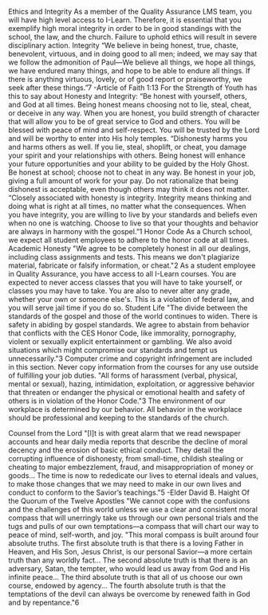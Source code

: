 Ethics and Integrity
As a member of the Quality Assurance LMS team, you will have high level access to I-Learn. Therefore, it is essential that you exemplify high moral integrity in order to be in good standings with the school, the law, and the church. Failure to uphold ethics will result in severe disciplinary action.
Integrity
“We believe in being honest, true, chaste, benevolent, virtuous, and in doing good to all men; indeed, we may say that we follow the admonition of Paul—We believe all things, we hope all things, we have endured many things, and hope to be able to endure all things. If there is anything virtuous, lovely, or of good report or praiseworthy, we seek after these things.”7
-Article of Faith 1:13
For the Strength of Youth has this to say about Honesty and Integrity:
“Be honest with yourself, others, and God at all times. Being honest means choosing not to lie, steal, cheat, or deceive in any way. When you are honest, you build strength of character that will allow you to be of great service to God and others. You will be blessed with peace of mind and self-respect. You will be trusted by the Lord and will be worthy to enter into His holy temples.
“Dishonesty harms you and harms others as well. If you lie, steal, shoplift, or cheat, you damage your spirit and your relationships with others. Being honest will enhance your future opportunities and your ability to be guided by the Holy Ghost. Be honest at school; choose not to cheat in any way. Be honest in your job, giving a full amount of work for your pay. Do not rationalize that being dishonest is acceptable, even though others may think it does not matter.
“Closely associated with honesty is integrity. Integrity means thinking and doing what is right at all times, no matter what the consequences. When you have integrity, you are willing to live by your standards and beliefs even when no one is watching. Choose to live so that your thoughts and behavior are always in harmony with the gospel.”1
Honor Code
As a Church school, we expect all student employees to adhere to the honor code at all times.
Academic Honesty
"We agree to be completely honest in all our dealings, including class assignments and tests. This means we don't plagiarize material, fabricate or falsify information, or cheat."2
As a student employee in Quality Assurance, you have access to all I-Learn courses. You are expected to never access classes that you will have to take yourself, or classes you may have to take. You are also to never alter any grade, whether your own or someone else's. This is a violation of federal law, and you will serve jail time if you do so.
Student Life
"The divide between the standards of the gospel and those of the world continues to widen. There is safety in abiding by gospel standards. We agree to abstain from behavior that conflicts with the CES Honor Code, like immorality, pornography, violent or sexually explicit entertainment or gambling. We also avoid situations which might compromise our standards and tempt us unnecessarily."3
Computer crime and copyright infringement are included in this section. Never copy information from the courses for any use outside of fulfilling your job duties.
"All forms of harassment (verbal, physical, mental or sexual), hazing, intimidation, exploitation, or aggressive behavior that threaten or endanger the physical or emotional health and safety of others is in violation of the Honor Code."3
The environment of our workplace is determined by our behavior. All behavior in the workplace should be professional and keeping to the standards of the church.


Counsel from the Lord
"[I]t is with great alarm that we read newspaper accounts and hear daily media reports that describe the decline of moral decency and the erosion of basic ethical conduct. They detail the corrupting influence of dishonesty, from small-time, childish stealing or cheating to major embezzlement, fraud, and misappropriation of money or goods... The time is now to rededicate our lives to eternal ideals and values, to make those changes that we may need to make in our own lives and conduct to conform to the Savior’s teachings."5
-Elder David B. Haight  Of the Quorum of the Twelve Apostles
"We cannot cope with the confusions and the challenges of this world unless we use a clear and consistent moral compass that will unerringly take us through our own personal trials and the tugs and pulls of our own temptations—a compass that will chart our way to peace of mind, self-worth, and joy.
"This moral compass is built around four absolute truths. The first absolute truth is that there is a loving Father in Heaven, and His Son, Jesus Christ, is our personal Savior—a more certain truth than any worldly fact... The second absolute truth is that there is an adversary, Satan, the tempter, who would lead us away from God and His infinite peace... The third absolute truth is that all of us choose our own course, endowed by agency... The fourth absolute truth is that the temptations of the devil can always be overcome by renewed faith in God and by repentance."6
